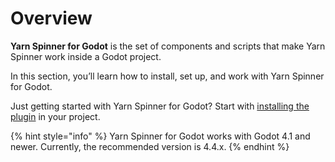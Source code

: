 # Overview

**Yarn Spinner for Godot** is the set of components and scripts that make Yarn Spinner work inside a Godot project.

In this section, you’ll learn how to install, set up, and work with Yarn Spinner for Godot.

Just getting started with Yarn Spinner for Godot? Start with [installing the plugin](installation-and-setup.md) in your project.

{% hint style="info" %}
Yarn Spinner for Godot works with Godot 4.1 and newer. Currently, the recommended version is 4.4.x.
{% endhint %}
